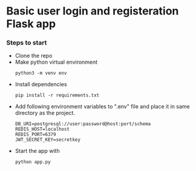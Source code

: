 # Basic user login and registeration Flask app

### Steps to start

- Clone the repo
- Make python virtual environment 
    ```
    python3 -m venv env
    ```
- Install dependencies
    ```
    pip install -r requirements.txt
    ```
- Add following environment variables to ".env" file and place it in same directory as the project.
    ```
    DB_URI=postgresql://user:password@host:port/schema
    REDIS_HOST=localhost
    REDIS_PORT=6379
    JWT_SECRET_KEY=secretkey
    ```
- Start the app with
    ```
    python app.py
    ```